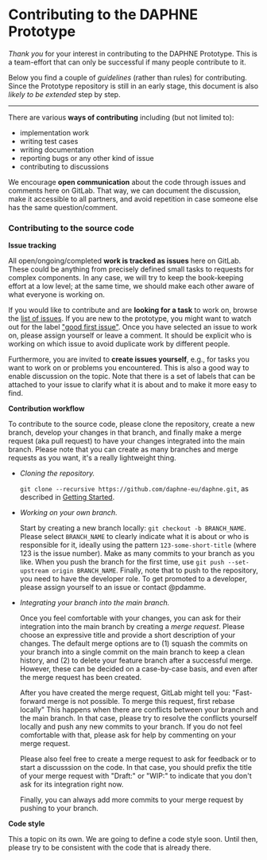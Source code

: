 # Contributing to the DAPHNE Prototype

*Thank you* for your interest in contributing to the DAPHNE Prototype.
This is a team-effort that can only be successful if many people contribute to it.

Below you find a couple of *guidelines* (rather than rules) for contributing.
Since the Prototype repository is still in an early stage, this document is also *likely to be extended* step by step.

-----

There are various **ways of contributing** including (but not limited to):
- implementation work
- writing test cases
- writing documentation
- reporting bugs or any other kind of issue
- contributing to discussions

We encourage **open communication** about the code through issues and comments here on GitLab.
That way, we can document the discussion, make it accessible to all partners, and avoid repetition in case someone else has the same question/comment.

### Contributing to the source code

**Issue tracking**

All open/ongoing/completed **work is tracked as issues** here on GitLab.
These could be anything from precisely defined small tasks to requests for complex components.
In any case, we will try to keep the book-keeping effort at a low level; at the same time, we should make each other aware of what everyone is working on.

If you would like to contribute and are **looking for a task** to work on, browse the [list of issues](https://github.com/daphne-eu/daphne/issues).
If you are new to the prototype, you might want to watch out for the label ["good first issue"](https://github.com/daphne-eu/daphne/issues?q=is%3Aissue+is%3Aopen+label%3A%22good+first+issue%22).
Once you have selected an issue to work on, please assign yourself or leave a comment.
It should be explicit who is working on which issue to avoid duplicate work by different people.

Furthermore, you are invited to **create issues yourself**, e.g., for tasks you want to work on or problems you encountered.
This is also a good way to enable discussion on the topic.
Note that there is a set of labels that can be attached to your issue to clarify what it is about and to make it more easy to find.

**Contribution workflow**

To contribute to the source code, please clone the repository, create a new branch, develop your changes in that branch, and finally make a merge request (aka pull request) to have your changes integrated into the main branch.
Please note that you can create as many branches and merge requests as you want, it's a really lightweight thing.

- *Cloning the repository.*

  `git clone --recursive https://github.com/daphne-eu/daphne.git`, as described in [Getting Started](doc/GettingStarted.md).

- *Working on your own branch.*
  
  Start by creating a new branch locally: `git checkout -b BRANCH_NAME`.
  Please select `BRANCH_NAME` to clearly indicate what it is about or who is responsible for it, ideally using the pattern `123-some-short-title` (where 123 is the issue number).
  Make as many commits to your branch as you like.
  When you push the branch for the first time, use `git push --set-upstream origin BRANCH_NAME`.
  Finally, note that to push to the repository, you need to have the developer role.
  To get promoted to a developer, please assign yourself to an issue or contact @pdamme.

- *Integrating your branch into the main branch.*

  Once you feel comfortable with your changes, you can ask for their integration into the main branch by creating a *merge request*.
  Please choose an expressive title and provide a short description of your changes.
  The default merge options are to (1) squash the commits on your branch into a single commit on the main branch to keep a clean history, and (2) to delete your feature branch after a successful merge.
  However, these can be decided on a case-by-case basis, and even after the merge request has been created.

  After you have created the merge request, GitLab might tell you: "Fast-forward merge is not possible. To merge this request, first rebase locally"
  This happens when there are conflicts between your branch and the main branch.
  In that case, please try to resolve the conflicts yourself locally and push any new commits to your branch.
  If you do not feel comfortable with that, please ask for help by commenting on your merge request.

  Please also feel free to create a merge request to ask for feedback or to start a discusssion on the code.
  In that case, you should prefix the title of your merge request with "Draft:" or "WIP:" to indicate that you don't ask for its integration right now.

  Finally, you can always add more commits to your merge request by pushing to your branch.

**Code style**

This a topic on its own.
We are going to define a code style soon.
Until then, please try to be consistent with the code that is already there.
